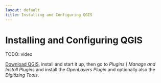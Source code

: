 ```yaml
---
layout: default
title: Installing and Configuring QGIS
---
```


# Installing and Configuring QGIS

TODO: video

[Download QGIS](http://www.qgis.org/), install and start it up, then go to *Plugins \| Manage and Install Plugins* and install the *OpenLayers Plugin* and optionally also the *Digitizing Tools*.

